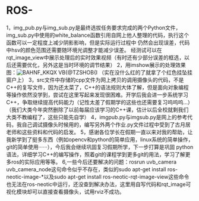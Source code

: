 # ROS-
1，img_pub.py与img_sub.py是最终选拔任务要求完成的两个Python文件，img_sub.py中使用的white_balance函数引用自网上他人整理的代码，执行这个函数可以一定程度上减少阴影影响，但是实际运行过程中
仍然会出现误差，代码中hsv的颜色范围还需要随环境光调整才能减少误差。
经测试可以在rqt_image_view中展示处理后的实时效果视频（有时还有少部分误差的框选，以后还需要优化，另外这是当时环境的调节结果）
2，用imshow展示的处理效果图：![BAHNF_KKQX VB{@TZSHOB{I](https://user-images.githubusercontent.com/119773558/215322934-4e4d8a16-d152-459b-abfb-f0c99d3932d1.png)
（实在没什么红的了就拿了个红色挂坠挂窗户上）
3，src文件中存储的cpp文件为网上拷贝的调用摄像头的代码，不是C++的复写文件，因为还太菜了，C++的语法规则大体了解，但是面向对象编程等操作依然没学到，尝试在这里写起来发现很困难。开学后我会进一步系统学习
C++，争取继续提高代码能力（记性太差了假期学的这些也还需要复习呜呜呜...）（我们大类今年突然删除了以前每届应该学习的C++课，估计以后全校就剩我们大类不教编程了，这些只能先自学）
4，imgpub.py与imgsub.py是网上的参考代码，我自己调试摄像头时候用的，编写另外两个作业.py文件过程中受到了古月居老师和这些资料和代码的启发。
5，感谢各位学长在假期一直以来对我的帮助，让我新学到了挺多东西（例如opencv和python的简单应用，linux系统的简单操作，git的简单使用······），今后我会继续巩固复习假期所学，下一步打算是巩固
python语法，详细学习C++的编写操作，照着git的课程学到更多git的用法，学习了解更多ros的实际应用等等。
6,一些今后还要解决的问题：rosrun uvb_camera uvb_camera_node这句命令似乎不存在，类似的sudo apt-get install ros-neotic-image-*以及sudo apt-get install ros-neotic-rqt-image-view这些命令也无法在ros-neotic中运行，还没查到解决办法，这里用自写代码和rqt_image可视化模块却可以直接查看摄像头，试用rviz不成功。
